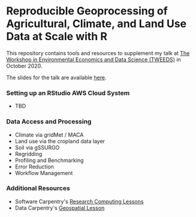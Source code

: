 # Reproducible Geoprocessing of Agricultural, Climate, and Land Use Data at Scale with R

This repository contains tools and resources to supplement my talk at [The Workshop in Environmental Economics and Data Science (TWEEDS)](https://tweeds.io/) in October 2020.

The slides for the talk are available [here](potter_tweeds2020.pdf).

### Setting up an RStudio AWS Cloud System

- TBD

### Data Access and Processing

- Climate via gridMet / MACA
- Land use via the cropland data layer
- Soil via gSSURGO
- Regridding
- Profiling and Benchmarking
- Error Reduction
- Workflow Management

### Additional Resources

- Software Carpentry's [Research Computing Lessons](https://software-carpentry.org/lessons/)
- Data Carpentry's [Geospatial Lesson](https://datacarpentry.org/lessons/#geospatial-curriculum) 
